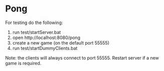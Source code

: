 Pong
====

For testing do the following:

1. run test/startServer.bat
2. open http://localhost:8080/pong
3. create a new game (on the default port 55555)
4. run test/startDummyClients.bat

Note: the clients will always connect to port 55555. Restart server if a new game is required.
